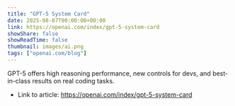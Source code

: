 ```yaml
---
title: "GPT-5 System Card"
date: 2025-08-07T00:00:00+00:00
link: https://openai.com/index/gpt-5-system-card
showShare: false
showReadTime: false
thumbnail: images/ai.png
tags: ["openai.com/blog"]
---
```

GPT-5 offers high reasoning performance, new controls for devs, and best-in-class results on real coding tasks.

- Link to article: https://openai.com/index/gpt-5-system-card